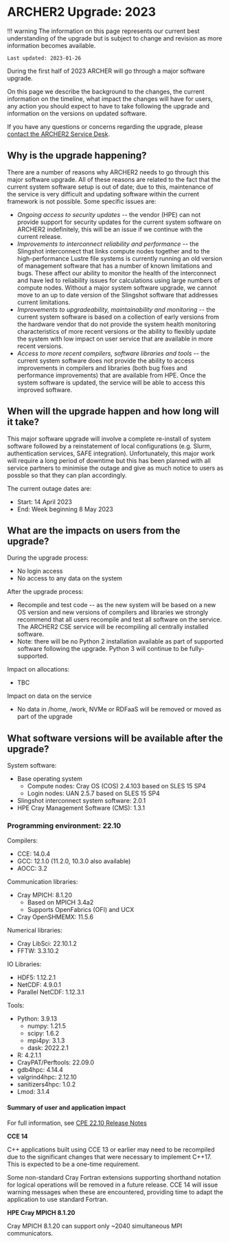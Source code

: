 # ARCHER2 Upgrade: 2023

!!! warning
    The information on this page represents our current best understanding of the
    upgrade but is subject to change and revision as more information becomes 
    available.
    
    Last updated: 2023-01-26

During the first half of 2023 ARCHER will go through a major software upgrade.

On this page we describe the background to the changes, the current
information on the timeline, what impact the changes will have for users, any
action you should expect to have to take following the upgrade and information
on the versions on updated software.

If you have any questions or concerns regarding the upgrade, please
[contact the ARCHER2 Service Desk](https://www.archer2.ac.uk/support-access/servicedesk.html).

## Why is the upgrade happening?

There are a number of reasons why ARCHER2 needs to go through this major software
upgrade. All of these reasons are related to the fact that the current system
software setup is out of date; due to this, maintenance of the service is very
difficult and updating software within the current framework is not possible.
Some specific issues are:

 - *Ongoing access to security updates* -- the vendor (HPE) can not provide support for
   security updates for the current system software on ARCHER2 indefinitely, this will
   be an issue if we continue with the current release.
 - *Improvements to interconnect reliability and performance* -- the Slingshot interconnect
   that links compute nodes together and to the high-performance Lustre file systems
   is currently running an old version of management software that has a number of known
   limitations and bugs. These affect our ability to monitor the health of the interconnect
   and have led to reliability issues for calculations using large numbers of compute nodes.
   Without a major system software upgrade, we cannot move to an up to date version of the
   Slingshot software that addresses current limitations.
 - *Improvements to upgradeability, maintainability and monitoring* -- the current system software
   is based on a collection of early versions from the hardware vendor that do not provide
   the system health monitoring characteristics of more recent versions or the ability to
   flexibly update the system with low impact on user service that are available in more 
   recent versions.
 - *Access to more recent compilers, software libraries and tools* -- the current system
   software does not provide the ability to access improvements in compilers and libraries
   (both bug fixes and performance improvements) that are available from HPE. Once the 
   system software is updated, the service will be able to access this improved software.

## When will the upgrade happen and how long will it take?

This major software upgrade will involve a complete re-install of system software followed
by a reinstatement of local configurations (e.g. Slurm, authentication services, SAFE integration).
Unfortunately, this major work will require a long period of downtime but this has been planned
with all service partners to minimise the outage and give as much notice to users as possble so
that they can plan accordingly.

The current outage dates are:

 - Start: 14 April 2023
 - End: Week beginning 8 May 2023 

## What are the impacts on users from the upgrade?

During the upgrade process:

 - No login access
 - No access to any data on the system

After the upgrade process:

 - Recompile and test code -- as the new system will be based on a new OS version and
   new versions of compilers and libraries we strongly recommend that all users recompile
   and test all software on the service. The ARCHER2 CSE service will be recompiling all 
   centrally installed software.
 - Note: there will be no Python 2 installation available as part of supported software
   following the upgrade. Python 3 will continue to be fully-supported.

Impact on allocations:

 - TBC

Impact on data on the service

 - No data in /home, /work, NVMe or RDFaaS will be removed or moved as part of the upgrade

## What software versions will be available after the upgrade?

System software:

 - Base operating system
    + Compute nodes: Cray OS (COS) 2.4.103 based on SLES 15 SP4
    + Login nodes: UAN 2.5.7 based on SLES 15 SP4
 - Slingshot interconnect system software: 2.0.1
 - HPE Cray Management Software (CMS): 1.3.1

### Programming environment: 22.10

Compilers:

 - CCE: 14.0.4
 - GCC: 12.1.0 (11.2.0, 10.3.0 also available)
 - AOCC: 3.2

Communication libraries:

 - Cray MPICH: 8.1.20 
    + Based on MPICH 3.4a2
    + Supports OpenFabrics (OFI) and UCX
  - Cray OpenSHMEMX: 11.5.6

Numerical libraries:

 - Cray LibSci: 22.10.1.2
 - FFTW: 3.3.10.2

IO Libraries:

 - HDF5: 1.12.2.1
 - NetCDF: 4.9.0.1
 - Parallel NetCDF: 1.12.3.1

Tools:

 - Python: 3.9.13
    + numpy: 1.21.5
    + scipy: 1.6.2
    + mpi4py: 3.1.3
    + dask: 2022.2.1
 - R: 4.2.1.1
 - CrayPAT/Perftools: 22.09.0
 - gdb4hpc: 4.14.4
 - valgrind4hpc: 2.12.10
 - sanitizers4hpc: 1.0.2
 - Lmod: 3.1.4

#### Summary of user and application impact

For full information, see [CPE 22.10 Release Notes](https://github.com/PE-Cray/cpe-changelog/blob/main/ex/cpe-22.10-sles15-sp3-FullReleaseNotes.txt)

**CCE 14**

C++ applications built using CCE 13 or earlier may need to be recompiled due to the significant
changes that were necessary to implement C++17.  This is expected to be a one-time requirement.

Some non-standard Cray Fortran extensions supporting shorthand notation for logical operations
will be removed in a future release.  CCE 14 will issue warning messages when these are
encountered, providing time to adapt the application to use standard Fortran.  

**HPE Cray MPICH 8.1.20**

Cray MPICH 8.1.20 can support only ~2040 simultaneous MPI communicators.

